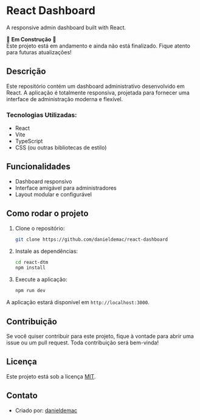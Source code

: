 # React Dashboard

A responsive admin dashboard built with React.

🚧 **Em Construção** 🚧  
Este projeto está em andamento e ainda não está finalizado. Fique atento para futuras atualizações!

## Descrição

Este repositório contém um dashboard administrativo desenvolvido em React. A aplicação é totalmente responsiva, projetada para fornecer uma interface de administração moderna e flexível.

### Tecnologias Utilizadas:
- React
- Vite
- TypeScript
- CSS (ou outras bibliotecas de estilo)

## Funcionalidades

- Dashboard responsivo
- Interface amigável para administradores
- Layout modular e configurável

## Como rodar o projeto

1. Clone o repositório:
   ```bash
   git clone https://github.com/danieldemac/react-dashboard
   ```

2. Instale as dependências:
   ```bash
   cd react-dtm
   npm install
   ```

3. Execute a aplicação:
   ```bash
   npm run dev
   ```

A aplicação estará disponível em `http://localhost:3000`.

## Contribuição

Se você quiser contribuir para este projeto, fique à vontade para abrir uma issue ou um pull request. Toda contribuição será bem-vinda!

## Licença

Este projeto está sob a licença [MIT](LICENSE).

## Contato

- Criado por: [danieldemac](https://github.com/danieldemac)


